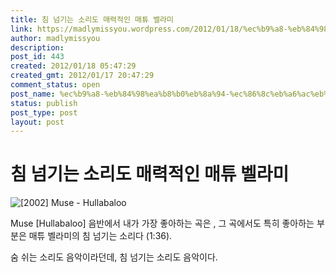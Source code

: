 ```yaml
---
title: 침 넘기는 소리도 매력적인 매튜 벨라미
link: https://madlymissyou.wordpress.com/2012/01/18/%ec%b9%a8-%eb%84%98%ea%b8%b0%eb%8a%94-%ec%86%8c%eb%a6%ac%eb%8f%84-%eb%a7%a4%eb%a0%a5%ec%a0%81%ec%9d%b8-%eb%a7%a4%ed%8a%9c-%eb%b2%a8%eb%9d%bc%eb%af%b8/
author: madlymissyou
description: 
post_id: 443
created: 2012/01/18 05:47:29
created_gmt: 2012/01/17 20:47:29
comment_status: open
post_name: %ec%b9%a8-%eb%84%98%ea%b8%b0%eb%8a%94-%ec%86%8c%eb%a6%ac%eb%8f%84-%eb%a7%a4%eb%a0%a5%ec%a0%81%ec%9d%b8-%eb%a7%a4%ed%8a%9c-%eb%b2%a8%eb%9d%bc%eb%af%b8
status: publish
post_type: post
layout: post
---
```


# 침 넘기는 소리도 매력적인 매튜 벨라미

![\[2002\] Muse - Hullabaloo](http://madlymissyou.files.wordpress.com/2014/05/2002-muse-hullabaloo.jpg)

Muse [Hullabaloo] 음반에서 내가 가장 좋아하는 곡은 <Map of Your Head>, 그 곡에서도 특히 좋아하는 부분은 매튜 벨라미의 침 넘기는 소리다 (1:36).

숨 쉬는 소리도 음악이라던데, 침 넘기는 소리도 음악이다.